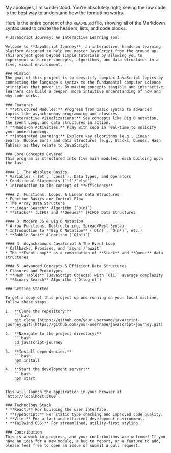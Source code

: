 My apologies, I misunderstood. You're absolutely right; seeing the raw code is the best way to understand how the formatting works.

Here is the entire content of the `README.md` file, showing all of the Markdown syntax used to create the headers, lists, and code blocks.

````
# JavaScript Journey: An Interactive Learning Tool

Welcome to **JavaScript Journey**, an interactive, hands-on learning platform designed to help you master JavaScript from the ground up. This project goes beyond simple tutorials by allowing you to experiment with core concepts, algorithms, and data structures in a live, visual environment.

### Mission
The goal of this project is to demystify complex JavaScript topics by connecting the language's syntax to the fundamental computer science principles that power it. By making concepts tangible and interactive, learners can build a deeper, more intuitive understanding of how and why code works.

### Features
* **Structured Modules:** Progress from basic syntax to advanced topics like asynchronous programming and closures.
* **Interactive Visualizations:** See concepts like Big O notation, the Event Loop, and data structures in action.
* **Hands-on Activities:** Play with code in real-time to solidify your understanding.
* **Integrated Learning:** Explore key algorithms (e.g., Linear Search, Bubble Sort) and data structures (e.g., Stacks, Queues, Hash Tables) as they relate to JavaScript.

### Core Concepts Covered
This program is structured into five main modules, each building upon the last:

#### 1. The Absolute Basics
* Variables (`let`, `const`), Data Types, and Operators
* Conditional Statements (`if`/`else`)
* Introduction to the concept of **Efficiency**

#### 2. Functions, Loops, & Linear Data Structures
* Function Basics and Control Flow
* The Array Data Structure
* **Linear Search** Algorithm (`O(n)`)
* **Stacks** (LIFO) and **Queues** (FIFO) Data Structures

#### 3. Modern JS & Big O Notation
* Arrow Functions, Destructuring, Spread/Rest Syntax
* Introduction to **Big O Notation** (`O(n)`, `O(n²)`, etc.)
* **Bubble Sort** Algorithm (`O(n²)`)

#### 4. Asynchronous JavaScript & The Event Loop
* Callbacks, Promises, and `async`/`await`
* The **Event Loop** as a combination of **Stack** and **Queue** data structures

#### 5. Advanced Concepts & Efficient Data Structures
* Closures and Prototypes
* **Hash Tables** (JavaScript Objects) with `O(1)` average complexity
* **Binary Search** Algorithm (`O(log n)`)

### Getting Started

To get a copy of this project up and running on your local machine, follow these steps.

1.  **Clone the repository:**
    ```bash
    git clone [https://github.com/your-username/javascript-journey.git](https://github.com/your-username/javascript-journey.git)
    ```
2.  **Navigate to the project directory:**
    ```bash
    cd javascript-journey
    ```
3.  **Install dependencies:**
    ```bash
    npm install
    ```
4.  **Start the development server:**
    ```bash
    npm start
    ```

This will launch the application in your browser at `http://localhost:3000`.

### Technology Stack
* **React:** For building the user interface.
* **TypeScript:** For static type checking and improved code quality.
* **Vite:** For a fast and efficient development environment.
* **Tailwind CSS:** For streamlined, utility-first styling.

### Contribution
This is a work in progress, and your contributions are welcome! If you have an idea for a new module, a bug to report, or a feature to add, please feel free to open an issue or submit a pull request.
````
